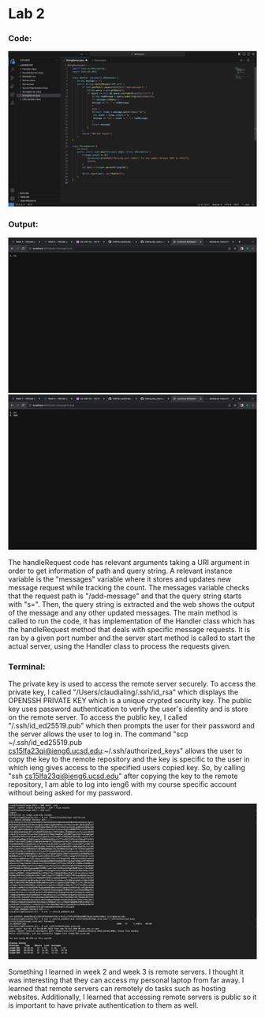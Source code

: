 
# Lab 2
### Code: 

![Image](Lab3Code.png)  

### Output:

![Image](Lab3SS1.png)  
![Image](Lab3SS2.png)  

The handleRequest code has relevant arguments taking a URI argument in order to get information of path and query string. A relevant instance variable is the "messages" variable where it stores and updates new message request while tracking the count. The messages variable checks that the request path is "/add-message" and that the query string starts with "s=". Then, the query string is extracted and the web shows the output of the message and any other updated messages.
The main method is called to run the code, it has implementation of the Handler class which has the handleRequest method that deals with specific message requests. It is ran by a given port number and the server start method is called to start the actual server, using the Handler class to process the requests given.

### Terminal:
The private key is used to access the remote server securely. To access the private key, I called "/Users/claudialing/.ssh/id_rsa"
which displays the OPENSSH PRIVATE KEY which is a unique crypted security key.
The public key uses password authentication to verify the user's identity and is store on the remote server. To access the public key, I called "/.ssh/id_ed25519.pub" which then prompts the user for their password and the server allows the user to log in.
The command "scp ~/.ssh/id_ed25519.pub cs15lfa23qi@ieng6.ucsd.edu:~/.ssh/authorized_keys" allows the user to copy the key to the remote repository and the key is specific to the user in which ieng gives access to the specified users copied key. So, by calling "ssh cs15lfa23qi@ieng6.ucsd.edu" after copying the key to the remote repository, I am able to log into ieng6 with my course specific account without being asked for my password. 

![Image](Lab3Terminal.png)  

Something I learned in week 2 and week 3 is remote servers. I thought it was interesting that they can access my personal laptop from far away. I learned that remote servers can remotely do tasks such as hosting websites. Additionally, I learned that accessing remote servers is public so it is important to have private authentication to them as well.







